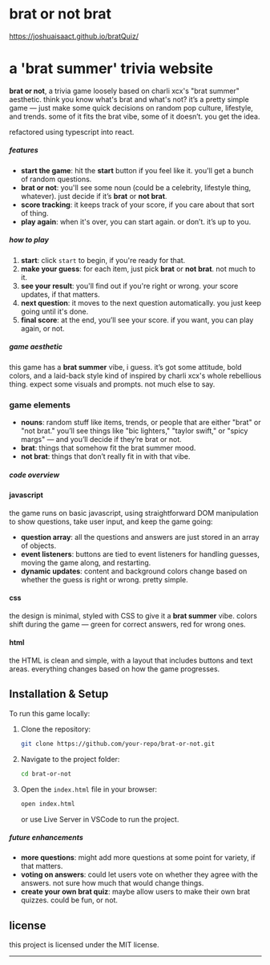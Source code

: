 # brat or not brat

https://joshuaisaact.github.io/bratQuiz/

# a 'brat summer' trivia website

**brat or not**, a trivia game loosely based on charli xcx's "brat summer" aesthetic. think you know what's brat and what's not? it’s a pretty simple game — just make some quick decisions on random pop culture, lifestyle, and trends. some of it fits the brat vibe, some of it doesn’t. you get the idea.

refactored using typescript into react.

##### features

- **start the game**: hit the **start** button if you feel like it. you'll get a bunch of random questions.
- **brat or not**: you'll see some noun (could be a celebrity, lifestyle thing, whatever). just decide if it’s **brat** or **not brat**.
- **score tracking**: it keeps track of your score, if you care about that sort of thing.
- **play again**: when it's over, you can start again. or don’t. it’s up to you.

##### how to play

1. **start**: click `start` to begin, if you're ready for that.
2. **make your guess**: for each item, just pick **brat** or **not brat**. not much to it.
3. **see your result**: you'll find out if you're right or wrong. your score updates, if that matters.
4. **next question**: it moves to the next question automatically. you just keep going until it's done.
5. **final score**: at the end, you’ll see your score. if you want, you can play again, or not.

##### game aesthetic

this game has a **brat summer** vibe, i guess. it’s got some attitude, bold colors, and a laid-back style kind of inspired by charli xcx's whole rebellious thing. expect some visuals and prompts. not much else to say.

### game elements

- **nouns**: random stuff like items, trends, or people that are either "brat" or "not brat." you’ll see things like "bic lighters," "taylor swift," or "spicy margs" — and you’ll decide if they’re brat or not.
- **brat**: things that somehow fit the brat summer mood.
- **not brat**: things that don’t really fit in with that vibe.

##### code overview

#### javascript

the game runs on basic javascript, using straightforward DOM manipulation to show questions, take user input, and keep the game going:

- **question array**: all the questions and answers are just stored in an array of objects.
- **event listeners**: buttons are tied to event listeners for handling guesses, moving the game along, and restarting.
- **dynamic updates**: content and background colors change based on whether the guess is right or wrong. pretty simple.

#### css

the design is minimal, styled with CSS to give it a **brat summer** vibe. colors shift during the game — green for correct answers, red for wrong ones.

#### html

the HTML is clean and simple, with a layout that includes buttons and text areas. everything changes based on how the game progresses.

## Installation & Setup

To run this game locally:

1. Clone the repository:

   ```bash
   git clone https://github.com/your-repo/brat-or-not.git
   ```

2. Navigate to the project folder:

   ```bash
   cd brat-or-not
   ```

3. Open the `index.html` file in your browser:

   ```bash
   open index.html
   ```

   or use Live Server in VSCode to run the project.

##### future enhancements

- **more questions**: might add more questions at some point for variety, if that matters.
- **voting on answers**: could let users vote on whether they agree with the answers. not sure how much that would change things.
- **create your own brat quiz**: maybe allow users to make their own brat quizzes. could be fun, or not.

## license

this project is licensed under the MIT license.

---
